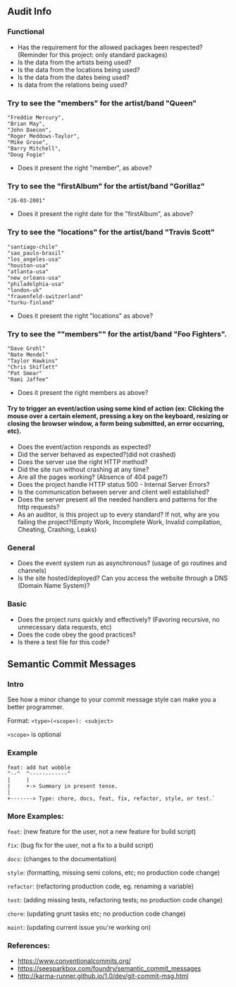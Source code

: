 
## Audit Info
### Functional

* Has the requirement for the allowed packages been respected? (Reminder for this project: only standard packages)
* Is the data from the artists being used?
* Is the data from the locations being used?
* Is the data from the dates being used?
* Is data from the relations being used?
### Try to see the "members" for the artist/band "Queen"


    "Freddie Mercury",
    "Brian May",
    "John Daecon",
    "Roger Meddows-Taylor",
    "Mike Grose",
    "Barry Mitchell",
    "Doug Fogie"

* Does it present the right "member", as above?
### Try to see the "firstAlbum" for the artist/band "Gorillaz"

    "26-03-2001"

* Does it present the right date for the "firstAlbum", as above?
### Try to see the "locations" for the artist/band "Travis Scott"


    "santiago-chile"
    "sao_paulo-brasil"
    "los_angeles-usa"
    "houston-usa"
    "atlanta-usa"
    "new_orleans-usa"
    "philadelphia-usa"
    "london-uk"
    "frauenfeld-switzerland"
    "turku-finland"

* Does it present the right "locations" as above?
### Try to see the ""members"" for the artist/band "Foo Fighters".


    "Dave Grohl"
    "Nate Mendel"
    "Taylor Hawkins"
    "Chris Shiflett"
    "Pat Smear"
    "Rami Jaffee"

* Does it present the right members as above?
#### Try to trigger an event/action using some kind of action (ex: Clicking the mouse over a certain element, pressing a key on the keyboard, resizing or closing the browser window, a form being submitted, an error occurring, etc).
* Does the event/action responds as expected?
* Did the server behaved as expected?(did not crashed)
* Does the server use the right HTTP method?
* Did the site run without crashing at any time?
* Are all the pages working? (Absence of 404 page?)
* Does the project handle HTTP status 500 - Internal Server Errors?
* Is the communication between server and client well established?
* Does the server present all the needed handlers and patterns for the http requests?
* As an auditor, is this project up to every standard? If not, why are you failing the project?(Empty Work, Incomplete Work, Invalid compilation, Cheating, Crashing, Leaks)

### General

* Does the event system run as asynchronous? (usage of go routines and channels)
* Is the site hosted/deployed? Can you access the website through a DNS (Domain Name System)?

### Basic

* Does the project runs quickly and effectively? (Favoring recursive, no unnecessary data requests, etc)
* Does the code obey the good practices?
* Is there a test file for this code?

##

## Semantic Commit Messages

### Intro

See how a minor change to your commit message style can make you a better programmer.

Format: `<type>(<scope>): <subject>`

`<scope>` is optional

### Example

    feat: add hat wobble
    ^--^  ^------------^
    |     |
    |     +-> Summary in present tense.
    |
    +-------> Type: chore, docs, feat, fix, refactor, style, or test.`

### More Examples:

`feat`: (new feature for the user, not a new feature for build script)

`fix`: (bug fix for the user, not a fix to a build script)

`docs`: (changes to the documentation)

`style`: (formatting, missing semi colons, etc; no production code change)

`refactor`: (refactoring production code, eg. renaming a variable)

`test`: (adding missing tests, refactoring tests; no production code change)

`chore`: (updating grunt tasks etc; no production code change)

`maint`: (updating current issue you're working on)

### References:

* https://www.conventionalcommits.org/
* https://seesparkbox.com/foundry/semantic_commit_messages
* http://karma-runner.github.io/1.0/dev/git-commit-msg.html

